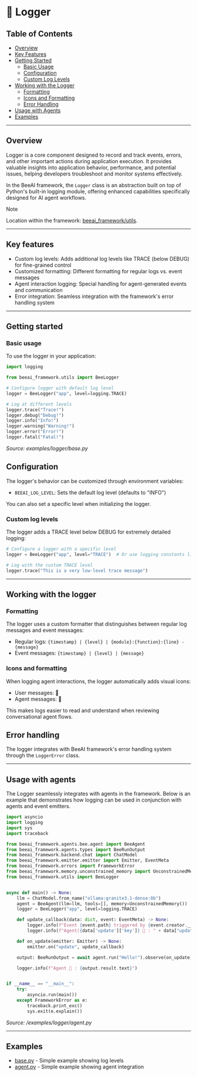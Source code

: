 # 📝 Logger

<!-- TOC -->
## Table of Contents
- [Overview](#overview)
- [Key Features](#key-features)
- [Getting Started](#getting-started)
  - [Basic Usage](#basic-usage)
  - [Configuration](#configuration)
  - [Custom Log Levels](#custom-log-levels)
- [Working with the Logger](#working-with-the-logger)
  - [Formatting](#formatting)
  - [Icons and Formatting](#icons-and-formatting)
  - [Error Handling](#error-handling)
- [Usage with Agents](#usage-with-agents)
- [Examples](#examples)
<!-- /TOC -->

---

## Overview 

Logger is a core component designed to record and track events, errors, and other important actions during application execution. It provides valuable insights into application behavior, performance, and potential issues, helping developers troubleshoot and monitor systems effectively.

In the BeeAI framework, the `Logger` class is an abstraction built on top of Python's built-in logging module, offering enhanced capabilities specifically designed for AI agent workflows.

> [!NOTE]
>
> Location within the framework: [beeai_framework/utils](/python/beeai_framework/utils).

---

## Key features

* Custom log levels: Adds additional log levels like TRACE (below DEBUG) for fine-grained control
* Customized formatting: Different formatting for regular logs vs. event messages
* Agent interaction logging: Special handling for agent-generated events and communication
* Error integration: Seamless integration with the framework's error handling system

---

## Getting started

### Basic usage

To use the logger in your application:

<!-- embedme examples/logger/base.py -->
```py
import logging

from beeai_framework.utils import BeeLogger

# Configure logger with default log level
logger = BeeLogger("app", level=logging.TRACE)

# Log at different levels
logger.trace("Trace!")
logger.debug("Debug!")
logger.info("Info!")
logger.warning("Warning!")
logger.error("Error!")
logger.fatal("Fatal!")

```

_Source: examples/logger/base.py_

## Configuration

The logger's behavior can be customized through environment variables:

* `BEEAI_LOG_LEVEL`: Sets the default log level (defaults to "INFO")

You can also set a specific level when initializing the logger.

### Custom log levels

The logger adds a TRACE level below DEBUG for extremely detailed logging:

```py
# Configure a logger with a specific level
logger = BeeLogger("app", level="TRACE")  # Or use logging constants like logging.DEBUG

# Log with the custom TRACE level
logger.trace("This is a very low-level trace message")
```

---

## Working with the logger

### Formatting

The logger uses a custom formatter that distinguishes between regular log messages and event messages:

* Regular logs: `{timestamp} | {level} | {module}:{function}:{line} - {message}`
* Event messages: `{timestamp} | {level} | {message}`

### Icons and formatting

When logging agent interactions, the logger automatically adds visual icons:

* User messages: 👤
* Agent messages: 🤖

This makes logs easier to read and understand when reviewing conversational agent flows.

## Error handling

The logger integrates with BeeAI framework's error handling system through the `LoggerError` class.

---

## Usage with agents

The Logger seamlessly integrates with agents in the framework. Below is an example that demonstrates how logging can be used in conjunction with agents and event emitters.

<!-- embedme examples/logger/agent.py -->
```py
import asyncio
import logging
import sys
import traceback

from beeai_framework.agents.bee.agent import BeeAgent
from beeai_framework.agents.types import BeeRunOutput
from beeai_framework.backend.chat import ChatModel
from beeai_framework.emitter.emitter import Emitter, EventMeta
from beeai_framework.errors import FrameworkError
from beeai_framework.memory.unconstrained_memory import UnconstrainedMemory
from beeai_framework.utils import BeeLogger


async def main() -> None:
    llm = ChatModel.from_name("ollama:granite3.1-dense:8b")
    agent = BeeAgent(llm=llm, tools=[], memory=UnconstrainedMemory())
    logger = BeeLogger("app", level=logging.TRACE)

    def update_callback(data: dict, event: EventMeta) -> None:
        logger.info(f"Event {event.path} triggered by {event.creator.__class__.__name__}")
        logger.info(f"Agent({data['update']['key']} 🤖 : " + data["update"]["parsedValue"])

    def on_update(emitter: Emitter) -> None:
        emitter.on("update", update_callback)

    output: BeeRunOutput = await agent.run("Hello!").observe(on_update)

    logger.info(f"Agent 🤖 : {output.result.text}")


if __name__ == "__main__":
    try:
        asyncio.run(main())
    except FrameworkError as e:
        traceback.print_exc()
        sys.exit(e.explain())

```

_Source: /examples/logger/agent.py_

---

## Examples

- [base.py](/python/examples/logger/base.py) - Simple example showing log levels
- [agent.py](/python/examples/logger/agent.py) - Simple example showing agent integration
